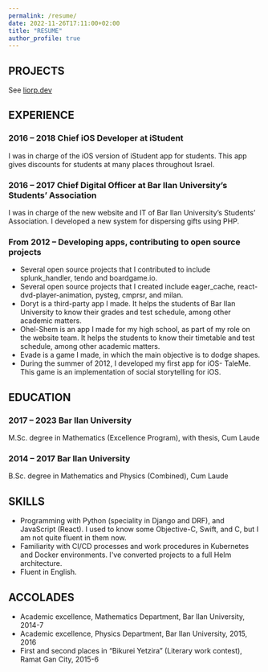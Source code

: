 ```yaml
---
permalink: /resume/
date: 2022-11-26T17:11:00+02:00
title: "RESUME"
author_profile: true
---
```


## PROJECTS

See [liorp.dev](https://liorp.dev)

## EXPERIENCE

### 2016 – 2018 Chief iOS Developer at iStudent

I was in charge of the iOS version of iStudent app for students. This app gives discounts for students at many places throughout Israel.

### 2016 – 2017 Chief Digital Officer at Bar Ilan University’s Students’ Association

I was in charge of the new website and IT of Bar Ilan University’s Students’ Association.
I developed a new system for dispersing gifts using PHP.

### From 2012 – Developing apps, contributing to open source projects

- Several open source projects that I contributed to include splunk_handler, tendo and boardgame.io.
- Several open source projects that I created include eager_cache, react-dvd-player-animation, pysteg, cmprsr, and milan.
- Doryt is a third-party app I made. It helps the students of Bar Ilan University to know their grades and test schedule, among other academic matters.
- Ohel-Shem is an app I made for my high school, as part of my role on the website team. It helps the students to know their timetable and test schedule, among other academic matters.
- Evade is a game I made, in which the main objective is to dodge shapes.
- During the summer of 2012, I developed my first app for iOS- TaleMe. This game is an implementation of social storytelling for iOS.

## EDUCATION

### 2017 – 2023 Bar Ilan University

M.Sc. degree in Mathematics (Excellence Program), with thesis, Cum Laude

### 2014 – 2017 Bar Ilan University

B.Sc. degree in Mathematics and Physics (Combined), Cum Laude

## SKILLS

- Programming with Python (speciality in Django and DRF), and JavaScript (React). I used to know some Objective-C, Swift, and C, but I am not quite fluent in them now.
- Familiarity with CI/CD processes and work procedures in Kubernetes and Docker environments. I've converted projects to a full Helm architecture.
- Fluent in English.

## ACCOLADES

- Academic excellence, Mathematics Department, Bar Ilan University, 2014-7
- Academic excellence, Physics Department, Bar Ilan University, 2015, 2016
- First and second places in “Bikurei Yetzira” (Literary work contest), Ramat Gan City, 2015-6
